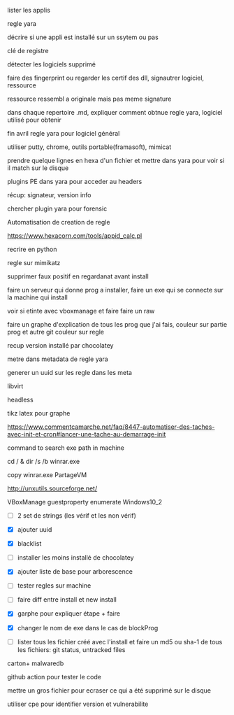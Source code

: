 lister les applis

regle yara

décrire si une appli est installé sur un ssytem ou pas



clé de registre

détecter les logiciels supprimé

faire des fingerprint ou regarder les certif des dll, signautrer logiciel, ressource

ressource ressembl a originale mais pas meme signature



dans chaque repertoire .md, expliquer comment obtnue regle yara, logiciel utilisé pour obtenir



fin avril regle yara pour logiciel général



utiliser putty, chrome, outils portable(framasoft), mimicat





prendre quelque lignes en hexa d'un fichier et mettre dans yara pour voir si il match sur le disque





plugins PE dans yara pour acceder au headers

récup: signateur, version info

chercher plugin yara pour forensic

Automatisation de creation de regle



https://www.hexacorn.com/tools/appid_calc.pl

recrire en python



regle sur mimikatz





supprimer faux positif en regardanat avant install

faire un serveur qui donne prog a installer, faire un exe qui se connecte sur la machine qui install 

voir si etinte avec vboxmanage et faire faire un raw



faire un graphe d'explication de tous les prog que j'ai fais, couleur sur partie prog et autre git couleur sur regle

recup version installé par chocolatey

metre dans metadata de regle yara

generer un uuid sur les regle dans les meta



libvirt 

headless



tikz latex pour graphe

https://www.commentcamarche.net/faq/8447-automatiser-des-taches-avec-init-et-cron#lancer-une-tache-au-demarrage-init



command to search exe path in machine

cd / & dir /s /b winrar.exe

copy winrar.exe PartageVM

http://unxutils.sourceforge.net/



 VBoxManage guestproperty enumerate Windows10_2





- [ ] 2 set de strings (les vérif et les non vérif)
- [x] ajouter uuid
- [x] blacklist
- [ ] installer les moins installé de chocolatey
- [x] ajouter liste de base pour arborescence
- [ ] tester regles sur machine
- [ ] faire diff entre install et new install 
- [x] garphe pour expliquer étape + faire
- [x] changer le nom de exe dans le cas de blockProg
- [ ] lister tous les fichier créé avec l'install et faire un md5 ou sha-1 de tous les fichiers: git status, untracked files



carton+ malwaredb



github action pour tester le code 



mettre un gros fichier pour ecraser ce qui a été supprimé sur le disque

utiliser cpe pour identifier version et vulnerabilite



